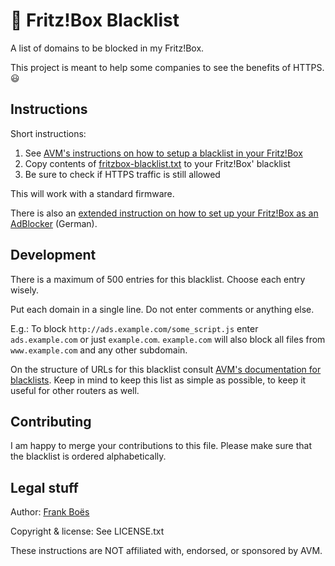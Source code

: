 :do_not_litter: Fritz!Box Blacklist
===================================

A list of domains to be blocked in my Fritz!Box.

This project is meant to help some companies to see the benefits of HTTPS. :smiley:

Instructions
------------

Short instructions:

1. See [AVM's instructions on how to setup a blacklist in your Fritz!Box](http://avm.de/nc/service/fritzbox/fritzbox-7390/wissensdatenbank/publication/show/8_Internetnutzung-mit-Kindersicherung-einschraenken/)
2. Copy contents of [fritzbox-blacklist.txt](https://raw.githubusercontent.com/fboes/fritzbox-blacklist/master/fritzbox-blacklist.txt) to your Fritz!Box' blacklist
3. Be sure to check if HTTPS traffic is still allowed

This will work with a standard firmware.

There is also an [extended instruction on how to set up your Fritz!Box as an AdBlocker](http://blog.3960.org/post/123040268295/fritz-box-als-adblocker) (German).

Development
-----------

There is a maximum of 500 entries for this blacklist. Choose each entry wisely.

Put each domain in a single line. Do not enter comments or anything else.

E.g.: To block `http://ads.example.com/some_script.js` enter `ads.example.com` or just `example.com`. `example.com` will also block all files from `www.example.com` and any other subdomain.

On the structure of URLs for this blacklist consult [AVM's documentation for blacklists](http://service.avm.de/help/de/FRITZ-Box-Fon-WLAN-7490/014/hilfe_internet_filter_blacklist). Keep in mind to keep this list as simple as possible, to keep it useful for other routers as well.

Contributing
------------

I am happy to merge your contributions to this file. Please make sure that the blacklist is ordered alphabetically.

Legal stuff
-----------

Author: [Frank Boës](http://3960.org)

Copyright & license: See LICENSE.txt

These instructions are NOT affiliated with, endorsed, or sponsored by AVM.
